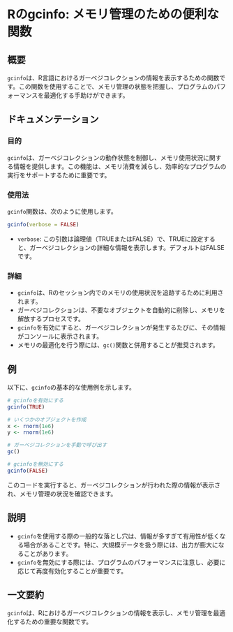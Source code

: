 <!--
Meta Description: # Rのgcinfo: メモリ管理のための便利な関数 ## 概要 `gcinfo`は、R言語におけるガーベジコレクションの情報を表示するための関数です。この関数を使用することで、メモリ管理の状態を把握し、プログラムのパフォーマンスを最適化する手助けができます。 ## ドキュメンテーション ### 目...
Meta Keywords: gcinfo, verbose, false, rnorm, 1e6
-->

# Rのgcinfo: メモリ管理のための便利な関数

## 概要
`gcinfo`は、R言語におけるガーベジコレクションの情報を表示するための関数です。この関数を使用することで、メモリ管理の状態を把握し、プログラムのパフォーマンスを最適化する手助けができます。

## ドキュメンテーション
### 目的
`gcinfo`は、ガーベジコレクションの動作状態を制御し、メモリ使用状況に関する情報を提供します。この機能は、メモリ消費を減らし、効率的なプログラムの実行をサポートするために重要です。

### 使用法
`gcinfo`関数は、次のように使用します。

```R
gcinfo(verbose = FALSE)
```

- `verbose`: この引数は論理値（TRUEまたはFALSE）で、TRUEに設定すると、ガーベジコレクションの詳細な情報を表示します。デフォルトはFALSEです。

### 詳細
- `gcinfo`は、Rのセッション内でのメモリの使用状況を追跡するために利用されます。
- ガーベジコレクションは、不要なオブジェクトを自動的に削除し、メモリを解放するプロセスです。
- `gcinfo`を有効にすると、ガーベジコレクションが発生するたびに、その情報がコンソールに表示されます。
- メモリの最適化を行う際には、`gc()`関数と併用することが推奨されます。

## 例
以下に、`gcinfo`の基本的な使用例を示します。

```R
# gcinfoを有効にする
gcinfo(TRUE)

# いくつかのオブジェクトを作成
x <- rnorm(1e6)
y <- rnorm(1e6)

# ガーベジコレクションを手動で呼び出す
gc()

# gcinfoを無効にする
gcinfo(FALSE)
```

このコードを実行すると、ガーベジコレクションが行われた際の情報が表示され、メモリ管理の状況を確認できます。

## 説明
- `gcinfo`を使用する際の一般的な落とし穴は、情報が多すぎて有用性が低くなる場合があることです。特に、大規模データを扱う際には、出力が膨大になることがあります。
- `gcinfo`を無効にする際には、プログラムのパフォーマンスに注意し、必要に応じて再度有効化することが重要です。

## 一文要約
`gcinfo`は、Rにおけるガーベジコレクションの情報を表示し、メモリ管理を最適化するための重要な関数です。